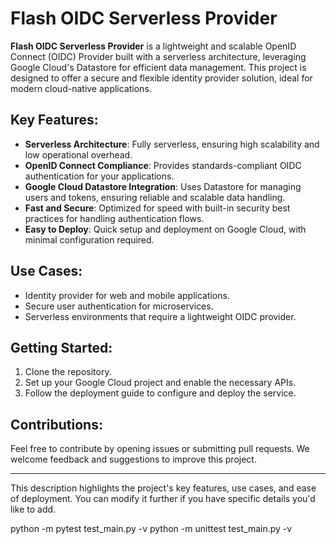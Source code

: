 # Flash OIDC Serverless Provider

**Flash OIDC Serverless Provider** is a lightweight and scalable OpenID Connect (OIDC) Provider built with a serverless architecture, leveraging Google Cloud's Datastore for efficient data management. This project is designed to offer a secure and flexible identity provider solution, ideal for modern cloud-native applications.

## Key Features:
- **Serverless Architecture**: Fully serverless, ensuring high scalability and low operational overhead.
- **OpenID Connect Compliance**: Provides standards-compliant OIDC authentication for your applications.
- **Google Cloud Datastore Integration**: Uses Datastore for managing users and tokens, ensuring reliable and scalable data handling.
- **Fast and Secure**: Optimized for speed with built-in security best practices for handling authentication flows.
- **Easy to Deploy**: Quick setup and deployment on Google Cloud, with minimal configuration required.

## Use Cases:
- Identity provider for web and mobile applications.
- Secure user authentication for microservices.
- Serverless environments that require a lightweight OIDC provider.

## Getting Started:
1. Clone the repository.
2. Set up your Google Cloud project and enable the necessary APIs.
3. Follow the deployment guide to configure and deploy the service.

## Contributions:
Feel free to contribute by opening issues or submitting pull requests. We welcome feedback and suggestions to improve this project.

---

This description highlights the project's key features, use cases, and ease of deployment. You can modify it further if you have specific details you'd like to add.


python -m pytest test_main.py -v
python -m unittest test_main.py -v
